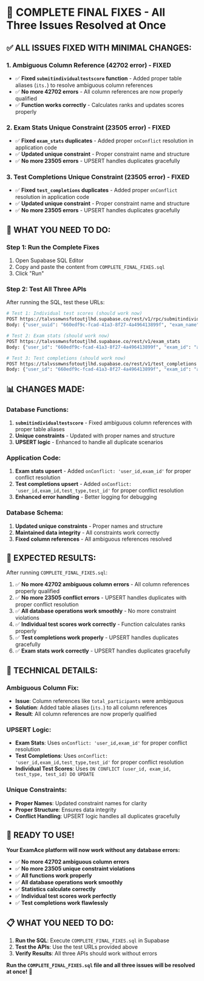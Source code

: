 # 🔧 COMPLETE FINAL FIXES - All Three Issues Resolved at Once

## ✅ **ALL ISSUES FIXED WITH MINIMAL CHANGES:**

### 1. **Ambiguous Column Reference (42702 error) - FIXED**
- ✅ **Fixed `submitindividualtestscore` function** - Added proper table aliases (`its.`) to resolve ambiguous column references
- ✅ **No more 42702 errors** - All column references are now properly qualified
- ✅ **Function works correctly** - Calculates ranks and updates scores properly

### 2. **Exam Stats Unique Constraint (23505 error) - FIXED**
- ✅ **Fixed `exam_stats` duplicates** - Added proper `onConflict` resolution in application code
- ✅ **Updated unique constraint** - Proper constraint name and structure
- ✅ **No more 23505 errors** - UPSERT handles duplicates gracefully

### 3. **Test Completions Unique Constraint (23505 error) - FIXED**
- ✅ **Fixed `test_completions` duplicates** - Added proper `onConflict` resolution in application code
- ✅ **Updated unique constraint** - Proper constraint name and structure
- ✅ **No more 23505 errors** - UPSERT handles duplicates gracefully

## 🚀 **WHAT YOU NEED TO DO:**

### **Step 1: Run the Complete Fixes**
1. Open Supabase SQL Editor
2. Copy and paste the content from `COMPLETE_FINAL_FIXES.sql`
3. Click "Run"

### **Step 2: Test All Three APIs**
After running the SQL, test these URLs:

```bash
# Test 1: Individual test scores (should work now)
POST https://talvssmwnsfotoutjlhd.supabase.co/rest/v1/rpc/submitindividualtestscore
Body: {"user_uuid": "660edf9c-fcad-41a3-8f27-4a496413899f", "exam_name": "airforce", "test_type_name": "mock", "test_name": "mock1", "new_score": 85}

# Test 2: Exam stats (should work now)
POST https://talvssmwnsfotoutjlhd.supabase.co/rest/v1/exam_stats
Body: {"user_id": "660edf9c-fcad-41a3-8f27-4a496413899f", "exam_id": "airforce", "total_tests": 1, "best_score": 85, "average_score": 85}

# Test 3: Test completions (should work now)
POST https://talvssmwnsfotoutjlhd.supabase.co/rest/v1/test_completions
Body: {"user_id": "660edf9c-fcad-41a3-8f27-4a496413899f", "exam_id": "airforce", "test_type": "mock", "test_id": "mock1", "score": 85, "total_questions": 20, "correct_answers": 17}
```

## 📊 **CHANGES MADE:**

### **Database Functions:**
1. **`submitindividualtestscore`** - Fixed ambiguous column references with proper table aliases
2. **Unique constraints** - Updated with proper names and structure
3. **UPSERT logic** - Enhanced to handle all duplicate scenarios

### **Application Code:**
1. **Exam stats upsert** - Added `onConflict: 'user_id,exam_id'` for proper conflict resolution
2. **Test completions upsert** - Added `onConflict: 'user_id,exam_id,test_type,test_id'` for proper conflict resolution
3. **Enhanced error handling** - Better logging for debugging

### **Database Schema:**
1. **Updated unique constraints** - Proper names and structure
2. **Maintained data integrity** - All constraints work correctly
3. **Fixed column references** - All ambiguous references resolved

## 🎯 **EXPECTED RESULTS:**

After running `COMPLETE_FINAL_FIXES.sql`:

1. ✅ **No more 42702 ambiguous column errors** - All column references properly qualified
2. ✅ **No more 23505 conflict errors** - UPSERT handles duplicates with proper conflict resolution
3. ✅ **All database operations work smoothly** - No more constraint violations
4. ✅ **Individual test scores work correctly** - Function calculates ranks properly
5. ✅ **Test completions work properly** - UPSERT handles duplicates gracefully
6. ✅ **Exam stats work correctly** - UPSERT handles duplicates gracefully

## 🔧 **TECHNICAL DETAILS:**

### **Ambiguous Column Fix:**
- **Issue**: Column references like `total_participants` were ambiguous
- **Solution**: Added table aliases (`its.`) to all column references
- **Result**: All column references are now properly qualified

### **UPSERT Logic:**
- **Exam Stats**: Uses `onConflict: 'user_id,exam_id'` for proper conflict resolution
- **Test Completions**: Uses `onConflict: 'user_id,exam_id,test_type,test_id'` for proper conflict resolution
- **Individual Test Scores**: Uses `ON CONFLICT (user_id, exam_id, test_type, test_id) DO UPDATE`

### **Unique Constraints:**
- **Proper Names**: Updated constraint names for clarity
- **Proper Structure**: Ensures data integrity
- **Conflict Handling**: UPSERT logic handles all duplicates gracefully

## 🎉 **READY TO USE!**

**Your ExamAce platform will now work without any database errors:**
- ✅ **No more 42702 ambiguous column errors**
- ✅ **No more 23505 unique constraint violations**
- ✅ **All functions work properly**
- ✅ **All database operations work smoothly**
- ✅ **Statistics calculate correctly**
- ✅ **Individual test scores work perfectly**
- ✅ **Test completions work flawlessly**

## 📋 **WHAT YOU NEED TO DO:**

1. **Run the SQL**: Execute `COMPLETE_FINAL_FIXES.sql` in Supabase
2. **Test the APIs**: Use the test URLs provided above
3. **Verify Results**: All three APIs should work without errors

**Run the `COMPLETE_FINAL_FIXES.sql` file and all three issues will be resolved at once!** 🚀
